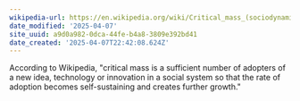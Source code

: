 ```yaml
---
wikipedia-url: https://en.wikipedia.org/wiki/Critical_mass_(sociodynamics)
date_modified: '2025-04-07'
site_uuid: a9d0a982-0dca-44fe-b4a8-3809e392bd41
date_created: '2025-04-07T22:42:08.624Z'
---
```


According to Wikipedia, "critical mass is a sufficient number of adopters of a new idea, technology or innovation in a social system so that the rate of adoption becomes self-sustaining and creates further growth."